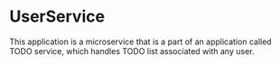 # UserService
This application is a microservice that is a part of an application called TODO service, which handles TODO list associated with any user. 
